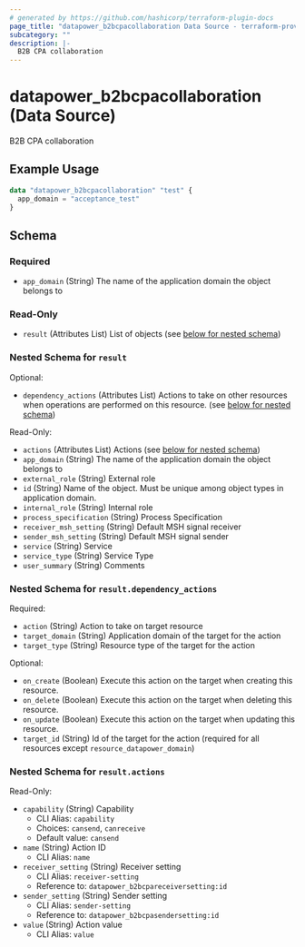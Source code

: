 ```yaml
---
# generated by https://github.com/hashicorp/terraform-plugin-docs
page_title: "datapower_b2bcpacollaboration Data Source - terraform-provider-datapower"
subcategory: ""
description: |-
  B2B CPA collaboration
---
```


# datapower_b2bcpacollaboration (Data Source)

B2B CPA collaboration

## Example Usage

```terraform
data "datapower_b2bcpacollaboration" "test" {
  app_domain = "acceptance_test"
}
```

<!-- schema generated by tfplugindocs -->
## Schema

### Required

- `app_domain` (String) The name of the application domain the object belongs to

### Read-Only

- `result` (Attributes List) List of objects (see [below for nested schema](#nestedatt--result))

<a id="nestedatt--result"></a>
### Nested Schema for `result`

Optional:

- `dependency_actions` (Attributes List) Actions to take on other resources when operations are performed on this resource. (see [below for nested schema](#nestedatt--result--dependency_actions))

Read-Only:

- `actions` (Attributes List) Actions (see [below for nested schema](#nestedatt--result--actions))
- `app_domain` (String) The name of the application domain the object belongs to
- `external_role` (String) External role
- `id` (String) Name of the object. Must be unique among object types in application domain.
- `internal_role` (String) Internal role
- `process_specification` (String) Process Specification
- `receiver_msh_setting` (String) Default MSH signal receiver
- `sender_msh_setting` (String) Default MSH signal sender
- `service` (String) Service
- `service_type` (String) Service Type
- `user_summary` (String) Comments

<a id="nestedatt--result--dependency_actions"></a>
### Nested Schema for `result.dependency_actions`

Required:

- `action` (String) Action to take on target resource
- `target_domain` (String) Application domain of the target for the action
- `target_type` (String) Resource type of the target for the action

Optional:

- `on_create` (Boolean) Execute this action on the target when creating this resource.
- `on_delete` (Boolean) Execute this action on the target when deleting this resource.
- `on_update` (Boolean) Execute this action on the target when updating this resource.
- `target_id` (String) Id of the target for the action (required for all resources except `resource_datapower_domain`)


<a id="nestedatt--result--actions"></a>
### Nested Schema for `result.actions`

Read-Only:

- `capability` (String) Capability
  - CLI Alias: `capability`
  - Choices: `cansend`, `canreceive`
  - Default value: `cansend`
- `name` (String) Action ID
  - CLI Alias: `name`
- `receiver_setting` (String) Receiver setting
  - CLI Alias: `receiver-setting`
  - Reference to: `datapower_b2bcpareceiversetting:id`
- `sender_setting` (String) Sender setting
  - CLI Alias: `sender-setting`
  - Reference to: `datapower_b2bcpasendersetting:id`
- `value` (String) Action value
  - CLI Alias: `value`
